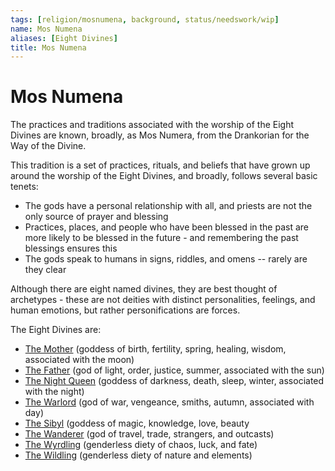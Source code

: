 ```yaml
---
tags: [religion/mosnumena, background, status/needswork/wip]
name: Mos Numena
aliases: [Eight Divines]
title: Mos Numena
---
```

# Mos Numena

The practices and traditions associated with the worship of the Eight Divines are known, broadly, as Mos Numera, from the Drankorian for the Way of the Divine.

This tradition is a set of practices, rituals, and beliefs that have grown up around the worship of the Eight Divines, and broadly, follows several basic tenets:

* The gods have a personal relationship with all, and priests are not the only source of prayer and blessing
* Practices, places, and people who have been blessed in the past are more likely to be blessed in the future - and remembering the past blessings ensures this
* The gods speak to humans in signs, riddles, and omens -- rarely are they clear

Although there are eight named divines, they are best thought of archetypes - these are not deities with distinct personalities, feelings, and human emotions, but rather personifications are forces.

The Eight Divines are:

* [The Mother](<../../gods/incorporeal-gods/mos-numena/the-mother.md>) (goddess of birth, fertility, spring, healing, wisdom, associated with the moon)
* [The Father](<../../gods/incorporeal-gods/mos-numena/the-father.md>) (god of light, order, justice, summer, associated with the sun)
* [The Night Queen](<../../gods/incorporeal-gods/mos-numena/the-night-queen.md>) (goddess of darkness, death, sleep, winter, associated with the night)
* [The Warlord](<../../gods/incorporeal-gods/mos-numena/the-warlord.md>) (god of war, vengeance, smiths, autumn, associated with day)
* [The Sibyl](<../../gods/incorporeal-gods/mos-numena/the-sibyl.md>) (goddess of magic, knowledge, love, beauty 
* [The Wanderer](<../../gods/incorporeal-gods/mos-numena/the-wanderer.md>) (god of travel, trade, strangers, and outcasts)
* [The Wyrdling](<../../gods/incorporeal-gods/mos-numena/the-wyrdling.md>) (genderless diety of chaos, luck, and fate)
* [The Wildling](<../../gods/incorporeal-gods/mos-numena/the-wildling.md>) (genderless diety of nature and elements)



